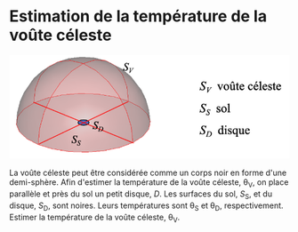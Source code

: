 # Estimation de la température de la voûte céleste

<img src="https://github.com/cghiaus/PyCloze-TC/blob/main/img/Q5.png?raw=true"
alt="pc" width="584" hight="170">

La voûte céleste peut être considérée comme un corps noir en forme d'une
demi-sphère. Afin d'estimer la température de la voûte céleste, &theta;<sub>V</sub>,
on place parallèle et près du sol un petit disque, <i>D</i>.
Les surfaces du sol, <i>S</i><sub>S</sub>, et du disque, <i>S</i><sub>D</sub>, sont noires. Leurs températures sont &theta;<sub>S</sub> et &theta;<sub>D</sub>,
respectivement. Estimer la température de la voûte céleste, &theta;<sub>V</sub>.
